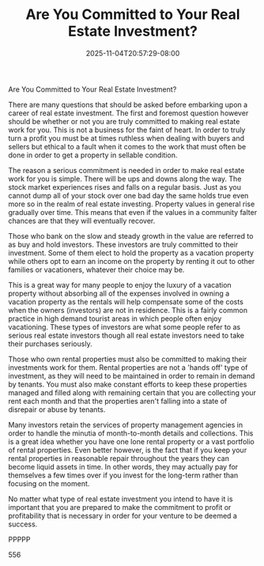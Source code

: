 ﻿---
title: "Are You Committed to Your Real Estate Investment?"
date: 2025-11-04T20:57:29-08:00
description: "Real Estate Tips for Web Success"
featured_image: "/images/Real Estate.jpg"
tags: ["Real Estate"]
---

Are You Committed to Your Real Estate Investment?

There are many questions that should be asked before embarking upon a career of real estate investment. The first and foremost question however should be whether or not you are truly committed to making real estate work for you. This is not a business for the faint of heart. In order to truly turn a profit you must be at times ruthless when dealing with buyers and sellers but ethical to a fault when it comes to the work that must often be done in order to get a property in sellable condition.

The reason a serious commitment is needed in order to make real estate work for you is simple. There will be ups and downs along the way. The stock market experiences rises and falls on a regular basis. Just as you cannot dump all of your stock over one bad day the same holds true even more so in the realm of real estate investing. Property values in general rise gradually over time. This means that even if the values in a community falter chances are that they will eventually recover. 

Those who bank on the slow and steady growth in the value are referred to as buy and hold investors. These investors are truly committed to their investment. Some of them elect to hold the property as a vacation property while others opt to earn an income on the property by renting it out to other families or vacationers, whatever their choice may be. 

This is a great way for many people to enjoy the luxury of a vacation property without absorbing all of the expenses involved in owning a vacation property as the rentals will help compensate some of the costs when the owners (investors) are not in residence. This is a fairly common practice in high demand tourist areas in which people often enjoy vacationing. These types of investors are what some people refer to as serious real estate investors though all real estate investors need to take their purchases seriously.

Those who own rental properties must also be committed to making their investments work for them. Rental properties are not a 'hands off' type of investment, as they will need to be maintained in order to remain in demand by tenants. You must also make constant efforts to keep these properties managed and filled along with remaining certain that you are collecting your rent each month and that the properties aren't falling into a state of disrepair or abuse by tenants. 

Many investors retain the services of property management agencies in order to handle the minutia of month-to-month details and collections. This is a great idea whether you have one lone rental property or a vast portfolio of rental properties. Even better however, is the fact that if you keep your rental properties in reasonable repair throughout the years they can become liquid assets in time. In other words, they may actually pay for themselves a few times over if you invest for the long-term rather than focusing on the moment.

No matter what type of real estate investment you intend to have it is important that you are prepared to make the commitment to profit or profitability that is necessary in order for your venture to be deemed a success.

PPPPP

556







